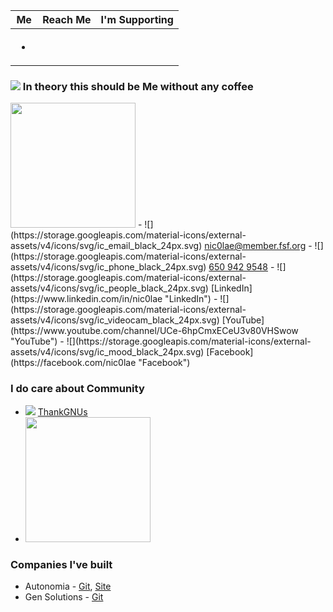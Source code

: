  Me                 | Reach Me      | I'm Supporting
------------------- | ------------- | -------------
  | <ul><li><a href="mailto:nic0lae@member.fsf.org" style="width: 400px;"><img src="" /> </li></ul> | 
  
  
### ![](https://storage.googleapis.com/material-icons/external-assets/v4/icons/svg/ic_mood_black_24px.svg) In theory this should be Me without any coffee
<img src="https://github.com/nic0lae/resume/releases/download/staticpics/profilepic.jpg" width="200px" />
 - ![](https://storage.googleapis.com/material-icons/external-assets/v4/icons/svg/ic_email_black_24px.svg) <a href="mailto:nic0lae@member.fsf.org">nic0lae@member.fsf.org</a>
 - ![](https://storage.googleapis.com/material-icons/external-assets/v4/icons/svg/ic_phone_black_24px.svg) <a href="tel:+16509429548">650 942 9548</a>
 - ![](https://storage.googleapis.com/material-icons/external-assets/v4/icons/svg/ic_people_black_24px.svg) [LinkedIn](https://www.linkedin.com/in/nic0lae "LinkedIn")
 - ![](https://storage.googleapis.com/material-icons/external-assets/v4/icons/svg/ic_videocam_black_24px.svg) [YouTube](https://www.youtube.com/channel/UCe-6hpCmxECeU3v80VHSwow "YouTube")
 - ![](https://storage.googleapis.com/material-icons/external-assets/v4/icons/svg/ic_mood_black_24px.svg) [Facebook](https://facebook.com/nic0lae "Facebook")


### I do care about Community
 - <img src="https://static.fsf.org/nosvn/associate/crm/1080099.png" /> [ThankGNUs](https://www.gnu.org/thankgnus/2017supporters.html "ThankGNUs")
 - <img src="https://github.com/nic0lae/resume/releases/download/staticpics/osimember.png" width="200px" />


### Companies I've built
- Autonomia - [Git](https://github.com/Autonomia "Git"), [Site](http://autonomia.io "Site")
- Gen Solutions - [Git](https://github.com/nic0lae?tab=repositories&q=GenSolutions "Gen Solutions")

